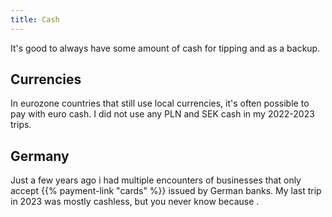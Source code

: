 ```yaml
---
title: Cash
---
```


It's good to always have some amount of cash for tipping and as a backup.

## Currencies

In eurozone countries that still use local currencies, it's often possible to pay with euro cash. I did not use any PLN and SEK cash in my 2022-2023 trips.

## Germany

Just a few years ago i had multiple encounters of businesses that only accept {{% payment-link "cards" %}} issued by German banks. My last trip in 2023 was mostly cashless, but you never know because [](/countries/germany).
